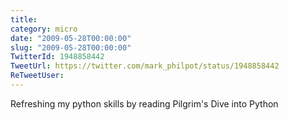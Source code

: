 ```yaml
---
title: 
category: micro
date: "2009-05-28T00:00:00"
slug: "2009-05-28T00:00:00"
TwitterId: 1948858442
TweetUrl: https://twitter.com/mark_philpot/status/1948858442
ReTweetUser: 
---
```


Refreshing my python skills by reading Pilgrim's Dive into Python
